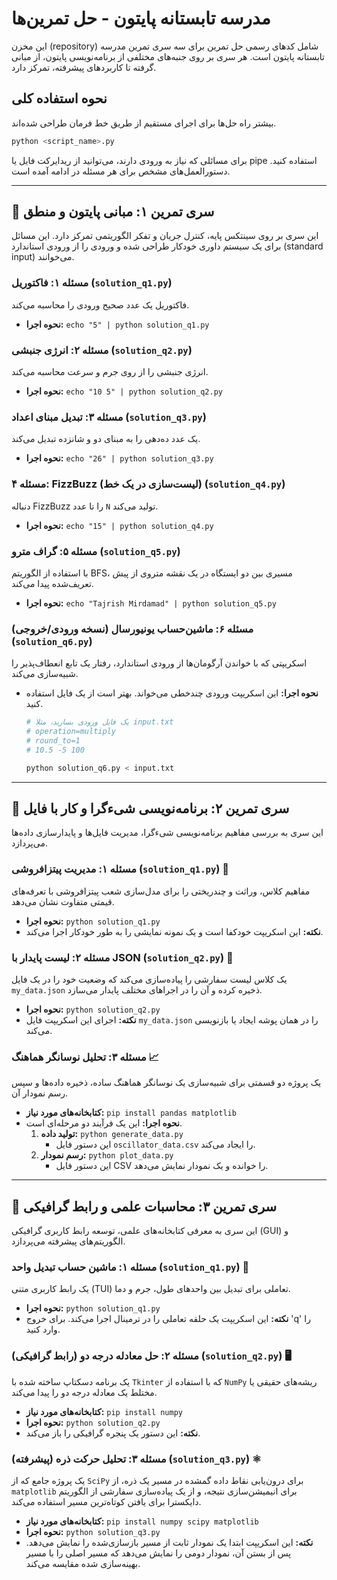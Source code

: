 
# مدرسه تابستانه پایتون - حل تمرین‌ها

این مخزن (repository) شامل کدهای رسمی حل تمرین برای سه سری تمرین مدرسه تابستانه پایتون است. هر سری بر روی جنبه‌های مختلفی از برنامه‌نویسی پایتون، از مبانی گرفته تا کاربردهای پیشرفته، تمرکز دارد.

## نحوه استفاده کلی

بیشتر راه حل‌ها برای اجرای مستقیم از طریق خط فرمان طراحی شده‌اند.

```bash
python <script_name>.py
```

برای مسائلی که نیاز به ورودی دارند، می‌توانید از ریدایرکت فایل یا pipe استفاده کنید. دستورالعمل‌های مشخص برای هر مسئله در ادامه آمده است.

-----

## 📂 سری تمرین ۱: مبانی پایتون و منطق

این سری بر روی سینتکس پایه، کنترل جریان و تفکر الگوریتمی تمرکز دارد. این مسائل برای یک سیستم داوری خودکار طراحی شده و ورودی را از ورودی استاندارد (standard input) می‌خوانند.

### مسئله ۱: فاکتوریل (`solution_q1.py`)

فاکتوریل یک عدد صحیح ورودی را محاسبه می‌کند.

  * **نحوه اجرا:** `echo "5" | python solution_q1.py`

### مسئله ۲: انرژی جنبشی (`solution_q2.py`)

انرژی جنبشی را از روی جرم و سرعت محاسبه می‌کند.

  * **نحوه اجرا:** `echo "10 5" | python solution_q2.py`

### مسئله ۳: تبدیل مبنای اعداد (`solution_q3.py`)

یک عدد ده‌دهی را به مبنای دو و شانزده تبدیل می‌کند.

  * **نحوه اجرا:** `echo "26" | python solution_q3.py`

### مسئله ۴: FizzBuzz (لیست‌سازی در یک خط) (`solution_q4.py`)

دنباله FizzBuzz را تا عدد `N` تولید می‌کند.

  * **نحوه اجرا:** `echo "15" | python solution_q4.py`

### مسئله ۵: گراف مترو (`solution_q5.py`)

با استفاده از الگوریتم BFS، مسیری بین دو ایستگاه در یک نقشه متروی از پیش تعریف‌شده پیدا می‌کند.

  * **نحوه اجرا:** `echo "Tajrish Mirdamad" | python solution_q5.py`

### مسئله ۶: ماشین‌حساب یونیورسال (نسخه ورودی/خروجی) (`solution_q6.py`)

اسکریپتی که با خواندن آرگومان‌ها از ورودی استاندارد، رفتار یک تابع انعطاف‌پذیر را شبیه‌سازی می‌کند.

  * **نحوه اجرا:** این اسکریپت ورودی چندخطی می‌خواند. بهتر است از یک فایل استفاده کنید.
    ```bash
    # یک فایل ورودی بسازید، مثلا input.txt
    # operation=multiply
    # round_to=1
    # 10.5 -5 100

    python solution_q6.py < input.txt
    ```

-----

## 📂 سری تمرین ۲: برنامه‌نویسی شیءگرا و کار با فایل

این سری به بررسی مفاهیم برنامه‌نویسی شیءگرا، مدیریت فایل‌ها و پایدارسازی داده‌ها می‌پردازد.

### مسئله ۱: مدیریت پیتزافروشی (`solution_q1.py`) 🍕

مفاهیم کلاس، وراثت و چندریختی را برای مدل‌سازی شعب پیتزافروشی با تعرفه‌های قیمتی متفاوت نشان می‌دهد.

  * **نحوه اجرا:** `python solution_q1.py`
  * **نکته:** این اسکریپت خودکفا است و یک نمونه نمایشی را به طور خودکار اجرا می‌کند.

### مسئله ۲: لیست پایدار با JSON (`solution_q2.py`) 💾

یک کلاس لیست سفارشی را پیاده‌سازی می‌کند که وضعیت خود را در یک فایل `my_data.json` ذخیره کرده و آن را در اجراهای مختلف پایدار می‌سازد.

  * **نحوه اجرا:** `python solution_q2.py`
  * **نکته:** اجرای این اسکریپت فایل `my_data.json` را در همان پوشه ایجاد یا بازنویسی می‌کند.

### مسئله ۳: تحلیل نوسانگر هماهنگ 📈

یک پروژه دو قسمتی برای شبیه‌سازی یک نوسانگر هماهنگ ساده، ذخیره داده‌ها و سپس رسم نمودار آن.

  * **کتابخانه‌های مورد نیاز:** `pip install pandas matplotlib`
  * **نحوه اجرا:** این یک فرآیند دو مرحله‌ای است.
    1.  **تولید داده:** `python generate_data.py`
          * این دستور فایل `oscillator_data.csv` را ایجاد می‌کند.
    2.  **رسم نمودار:** `python plot_data.py`
          * این دستور فایل CSV را خوانده و یک نمودار نمایش می‌دهد.

-----

## 📂 سری تمرین ۳: محاسبات علمی و رابط گرافیکی

این سری به معرفی کتابخانه‌های علمی، توسعه رابط کاربری گرافیکی (GUI) و الگوریتم‌های پیشرفته می‌پردازد.

### مسئله ۱: ماشین حساب تبدیل واحد (`solution_q1.py`) 🧮

یک رابط کاربری متنی (TUI) تعاملی برای تبدیل بین واحدهای طول، جرم و دما.

  * **نحوه اجرا:** `python solution_q1.py`
  * **نکته:** این اسکریپت یک حلقه تعاملی را در ترمینال اجرا می‌کند. برای خروج 'q' را وارد کنید.

### مسئله ۲: حل معادله درجه دو (رابط گرافیکی) (`solution_q2.py`) 🖥️

یک برنامه دسکتاپ ساخته شده با `Tkinter` که با استفاده از `NumPy` ریشه‌های حقیقی یا مختلط یک معادله درجه دو را پیدا می‌کند.

  * **کتابخانه‌های مورد نیاز:** `pip install numpy`
  * **نحوه اجرا:** `python solution_q2.py`
  * **نکته:** این دستور یک پنجره گرافیکی را باز می‌کند.

### مسئله ۳: تحلیل حرکت ذره (پیشرفته) (`solution_q3.py`) ⚛️

یک پروژه جامع که از `SciPy` برای درون‌یابی نقاط داده گمشده در مسیر یک ذره، از `matplotlib` برای انیمیشن‌سازی نتیجه، و از یک پیاده‌سازی سفارشی از الگوریتم دایکسترا برای یافتن کوتاه‌ترین مسیر استفاده می‌کند.

  * **کتابخانه‌های مورد نیاز:** `pip install numpy scipy matplotlib`
  * **نحوه اجرا:** `python solution_q3.py`
  * **نکته:** این اسکریپت ابتدا یک نمودار ثابت از مسیر بازسازی‌شده را نمایش می‌دهد. پس از بستن آن، نمودار دومی را نمایش می‌دهد که مسیر اصلی را با مسیر بهینه‌سازی شده مقایسه می‌کند.